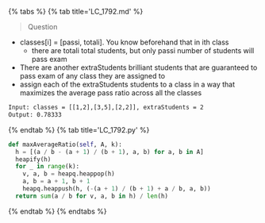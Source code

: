 {% tabs %}
{% tab title='LC_1792.md' %}

> Question

* classes[i] = [passi, totali]. You know beforehand that in ith class
  * there are totali total students, but only passi number of students will pass exam
* There are another extraStudents brilliant students that are guaranteed to pass exam of any class they are assigned to
* assign each of the extraStudents students to a class in a way that maximizes the average pass ratio across all the classes

```txt
Input: classes = [[1,2],[3,5],[2,2]], extraStudents = 2
Output: 0.78333
```

{% endtab %}
{% tab title='LC_1792.py' %}

```py
def maxAverageRatio(self, A, k):
  h = [(a / b - (a + 1) / (b + 1), a, b) for a, b in A]
  heapify(h)
  for _ in range(k):
    v, a, b = heapq.heappop(h)
    a, b = a + 1, b + 1
    heapq.heappush(h, (-(a + 1) / (b + 1) + a / b, a, b))
  return sum(a / b for v, a, b in h) / len(h)
```

{% endtab %}
{% endtabs %}
